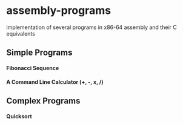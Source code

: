 # assembly-programs
implementation of several programs in x86-64 assembly and their C equivalents

## Simple Programs 
#### Fibonacci Sequence
#### A Command Line Calculator (+, -, x, /)

## Complex Programs
#### Quicksort

